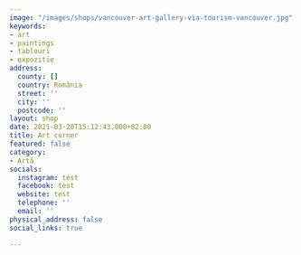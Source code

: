 ```yaml
---
image: "/images/shops/vancouver-art-gallery-via-tourism-vancouver.jpg"
keywords:
- art
- paintings
- tablouri
- expozitie
address:
  county: []
  country: România
  street: ''
  city: ''
  postcode: ''
layout: shop
date: 2021-03-20T15:12:43.000+02:00
title: Art corner
featured: false
category:
- Artă
socials:
  instagram: test
  facebook: test
  website: test
  telephone: ''
  email: ''
physical_address: false
social_links: true

---
```


